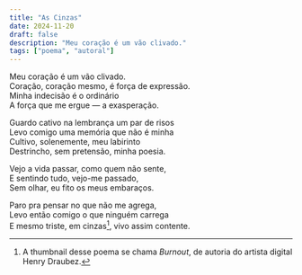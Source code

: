 ```yaml
---
title: "As Cinzas"
date: 2024-11-20
draft: false
description: "Meu coração é um vão clivado."
tags: ["poema", "autoral"]
---
```

Meu coração é um vão clivado. <br>
Coração, coração mesmo, é força de expressão. <br>
Minha indecisão é o ordinário <br>
A força que me ergue — a exasperação.

Guardo cativo na lembrança um par de risos <br>
Levo comigo uma memória que não é minha <br>
Cultivo, solenemente, meu labirinto <br>
Destrincho, sem pretensão, minha poesia.

Vejo a vida passar, como quem não sente, <br>
E sentindo tudo, vejo-me passado, <br>
Sem olhar, eu fito os meus embaraços. <br>

Paro pra pensar no que não me agrega, <br>
Levo então comigo o que ninguém carrega <br>
E mesmo triste, em cinzas[^1], vivo assim contente. <br>

[^1]: A thumbnail desse poema se chama *Burnout*, de autoria do artista digital Henry Draubez.
